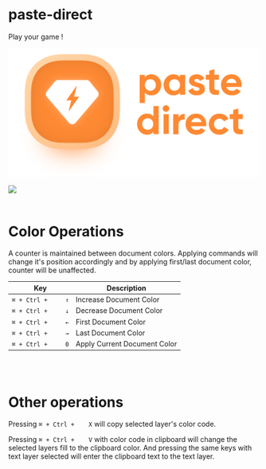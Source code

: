 # paste-direct
Play your game !

![Image](https://github.com/SudevKiyada/paste-direct/blob/master/git.png)

<a href="http://bit.ly/SketchRunnerWebsite">
  <img src="http://bit.ly/RunnerBadgeBlue">
</a>
<br>
<br>
    
# Color Operations

A counter is maintained between document colors. Applying commands will change it's position accordingly and by applying first/last document color, counter will be unaffected.

Key | Description
------------ | -------------
`⌘ + Ctrl + 	↑` | Increase Document Color
`⌘ + Ctrl + 	↓` | Decrease Document Color
`⌘ + Ctrl + 	←` | First Document Color
`⌘ + Ctrl + 	→` | Last Document Color
`⌘ + Ctrl + 	0` | Apply Current Document Color

<br>
<br>

# Other operations
Pressing `⌘ + Ctrl + 	X` will copy selected layer's color code.

Pressing `⌘ + Ctrl + 	V` with color code in clipboard will change the selected layers fill to the clipboard color. And pressing the same keys with text layer selected will enter the clipboard text to the text layer.
